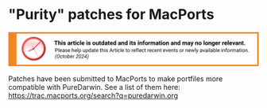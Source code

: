 # "Purity" patches for MacPorts


![This article is outdated and its information and may no longer relevant.](/img/notice/article-oudated-oct2024.svg)


Patches have been submitted to MacPorts to make portfiles more compatible with PureDarwin. See a list of them here: https://trac.macports.org/search?q=puredarwin.org
